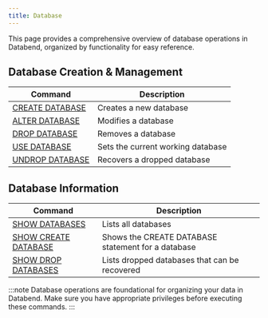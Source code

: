 ```yaml
---
title: Database 
---
```


This page provides a comprehensive overview of database operations in Databend, organized by functionality for easy reference.

## Database Creation & Management

| Command | Description |
|---------|-------------|
| [CREATE DATABASE](ddl-create-database.md) | Creates a new database |
| [ALTER DATABASE](ddl-alter-database.md) | Modifies a database |
| [DROP DATABASE](ddl-drop-database.md) | Removes a database |
| [USE DATABASE](ddl-use-database.md) | Sets the current working database |
| [UNDROP DATABASE](undrop-database.md) | Recovers a dropped database |

## Database Information

| Command | Description |
|---------|-------------|
| [SHOW DATABASES](show-databases.md) | Lists all databases |
| [SHOW CREATE DATABASE](show-create-database.md) | Shows the CREATE DATABASE statement for a database |
| [SHOW DROP DATABASES](show-drop-databases.md) | Lists dropped databases that can be recovered |

:::note
Database operations are foundational for organizing your data in Databend. Make sure you have appropriate privileges before executing these commands.
:::